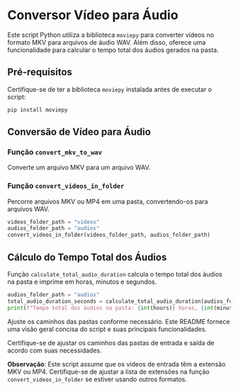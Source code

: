 # Conversor Vídeo para Áudio

Este script Python utiliza a biblioteca `moviepy` para converter vídeos no formato MKV para arquivos de áudio WAV. Além disso, oferece uma funcionalidade para calcular o tempo total dos áudios gerados na pasta.

## Pré-requisitos
Certifique-se de ter a biblioteca `moviepy` instalada antes de executar o script:

```bash
pip install moviepy
```

## Conversão de Vídeo para Áudio

### Função `convert_mkv_to_wav`

Converte um arquivo MKV para um arquivo WAV.

### Função `convert_videos_in_folder`

Percorre arquivos MKV ou MP4 em uma pasta, convertendo-os para arquivos WAV.

```python
videos_folder_path = "videos"
audios_folder_path = "audios"
convert_videos_in_folder(videos_folder_path, audios_folder_path)
```

## Cálculo do Tempo Total dos Áudios

Função `calculate_total_audio_duration` calcula o tempo total dos áudios na pasta e imprime em horas, minutos e segundos.

```python
audios_folder_path = "audios"
total_audio_duration_seconds = calculate_total_audio_duration(audios_folder_path)
print(f"Tempo total dos áudios na pasta: {int(hours)} horas, {int(minutes)} minutos, {int(seconds)} segundos")
```

Ajuste os caminhos das pastas conforme necessário. Este README fornece uma visão geral concisa do script e suas principais funcionalidades.

Certifique-se de ajustar os caminhos das pastas de entrada e saída de acordo com suas necessidades.

**Observação**: Este script assume que os vídeos de entrada têm a extensão MKV ou MP4. Certifique-se de ajustar a lista de extensões na função `convert_videos_in_folder` se estiver usando outros formatos.
